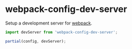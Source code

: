 # webpack-config-dev-server

Setup a development server for [webpack].

```javascript
import devServer from 'webpack-config-dev-server';

partial(config, devServer);
```

[webpack]: https://webpack.github.io

